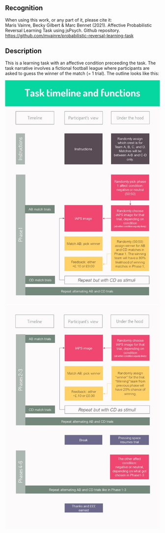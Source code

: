 ## Recognition
When using this work, or any part of it, please cite it:<br>
Maris Vainre, Becky Gilbert & Marc Bennet (2021). Affective Probabilistic Reversal Learning Task using jsPsych. Github repository. https://github.com/mvainre/probabilistic-reversal-learning-task

## Description 
This is a learning task with an affective condition preceeding the task. The task narrative involves a fictional football league where participants are asked to guess the winner of the match (= 1 trial). The outline looks like this:

![Outline of the affective probabilistic learning task 1/2](Slide1.JPG)
![Outline of the affective probabilistic learning task 2/2](Slide2.JPG)
